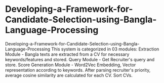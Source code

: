 # Developing-a-Framework-for-Candidate-Selection-using-Bangla-Language-Processing
Developing-a-Framework-for-Candidate-Selection-using-Bangla-Language-Processing This system is categorized in 03 modules:  Extraction Module - Bangla texts are extracted from a CV for necessary keywords/features and stored. Query Module - Get Recruiter's query and store. Score Generation Module - Word2Vec Embedding, Vector representation according to keywords. After parsing recruiter's priority, average cosine similarity are calculated for each CV. Sort CVs.
